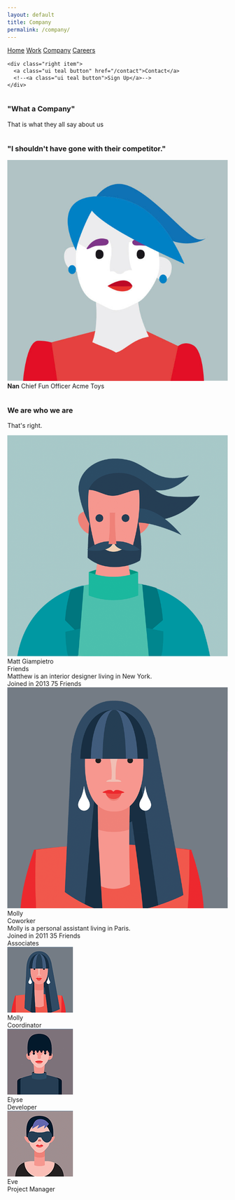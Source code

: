 ```yaml
---
layout: default
title: Company
permalink: /company/
---       
```


<div class="ui container">        

  <div class="ui large secondary pointing menu">
    <a class="toc item">
      <i class="voxbox sidebar icon"></i>
    </a>
    <a class=" item" href="/">Home</a>
    <a class="item" href="/work">Work</a>
    <a class="active item" href="/company">Company</a>
    <a class="item" href="/careers">Careers</a>   
    
    <div class="right item">
      <a class="ui teal button" href="/contact">Contact</a>
      <!--<a class="ui teal button">Sign Up</a>-->
    </div>
    
  </div>
</div>  


<div class="ui vertical stripe quote segment">
<div class="ui equal width stackable internally celled grid">
  <div class="center aligned row">  
    <div class="column">
      <h3>"What a Company"</h3>
      <p>That is what they all say about us</p>
    </div>
    <div class="column">
      <h3>"I shouldn't have gone with their competitor."</h3>
      <p>
        <img src="/img/avatar/nan.jpg" class="ui avatar image"> <b>Nan</b> Chief Fun Officer Acme Toys
      </p>
    </div>
  </div>
</div>
</div>

<div class="ui vertical stripe segment"> 
<div class="ui text container"> 
  <h3 class="ui header">We are who we are</h3>
  <p>That's right.</p>
<div class="ui two stackable link cards">
  <div class="card">
    <div class="image">
      <img src="/img/avatar/large/matthew.png">
    </div>
    <div class="content">
      <div class="header">Matt Giampietro</div>
      <div class="meta">
        <a>Friends</a>
      </div>
      <div class="description">
        Matthew is an interior designer living in New York.
      </div>
    </div>
    <div class="extra content">
      <span class="right floated">
        Joined in 2013
      </span>
      <span>
        <i class="user icon"></i>
        75 Friends
      </span>
    </div>
  </div>
  <div class="card">
    <div class="image">
      <img src="/img/avatar/large/molly.png">
    </div>
    <div class="content">
      <div class="header">Molly</div>
      <div class="meta">
        <span class="date">Coworker</span>
      </div>
      <div class="description">
        Molly is a personal assistant living in Paris.
      </div>
    </div>
    <div class="extra content">
      <span class="right floated">
        Joined in 2011
      </span>
      <span>
        <i class="user icon"></i>
        35 Friends
      </span>
    </div>
  </div>

</div>
  </div>


<div class="ui text container">
  <div class="ui horizontal divider">
    Associates
  </div> 

<div class="ui horizontal list">
  <div class="item">
    <img class="ui mini circular image" src="/img/avatar/small/molly.png">
    <div class="content">
      <div class="ui sub header">Molly</div>
      Coordinator
    </div>
  </div>
  <div class="item">
    <img class="ui mini circular image" src="/img/avatar/small/elyse.png">
    <div class="content">
      <div class="ui sub header">Elyse</div>
      Developer
    </div>
  </div>
  <div class="item">
    <img src="/img/avatar/small/eve.png" class="ui mini circular image">
    <div class="content">
      <div class="ui sub header">Eve</div>
      Project Manager
    </div>
  </div>
</div>

  </div>
</div>  